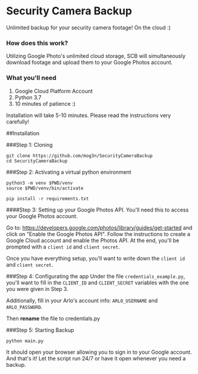 # Security Camera Backup

Unlimited backup for your security camera footage! On the cloud :)

### How does this work?
Utilizing Google Photo's unlimited cloud storage, SCB will simultaneously download footage and upload them to your Google Photos account.

### What you'll need
1. Google Cloud Platform Account
2. Python 3.7
3. 10 minutes of patience :)

Installation will take 5-10 minutes. Please read the instructions very carefully!

##Installation

###Step 1: Cloning
```
git clone https://github.com/mog3n/SecurityCameraBackup
cd SecurityCameraBackup
```
###Step 2: Activating a virtual python environment
```
python3 -m venv $PWD/venv
source $PWD/venv/bin/activate

pip install -r requirements.txt
```
####Step 3: Setting up your Google Photos API.
You'll need this to access your Google Photos account.

Go to: https://developers.google.com/photos/library/guides/get-started and click on "Enable the Google Photos API".
Follow the instructions to create a Google Cloud account and enable the Photos API. At the end,
you'll be prompted with a `client id` and `client secret`.

Once you have everything setup, you'll want to write down the `client id` and `client secret`.

###Step 4: Configurating the app
Under the file `credentials_example.py`, you'll want to fill in the `CLIENT_ID` and `CLIENT_SECRET` variables with the one you were given in Step 3.

Additionally, fill in your Arlo's account info: `ARLO_USERNAME` and `ARLO_PASSWORD`.

Then **rename** the file to credentials.py

###Step 5: Starting Backup
```
python main.py
```
It should open your browser allowing you to sign in to your Google account. And that's it!
Let the script run 24/7 or have it open whenever you need a backup.